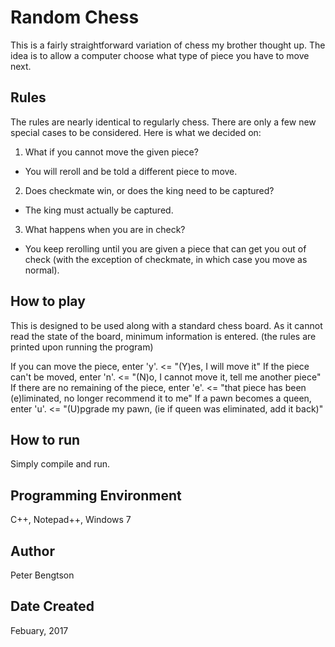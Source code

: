 # Random Chess

This is a fairly straightforward variation of chess my brother thought up. The idea is to allow a computer choose what type of piece you have to move next.

## Rules

The rules are nearly identical to regularly chess. There are only a few new special cases to be considered.
Here is what we decided on:
1. What if you cannot move the given piece?
 - You will reroll and be told a different piece to move.
2. Does checkmate win, or does the king need to be captured? 
 - The king must actually be captured.
3. What happens when you are in check?
 - You keep rerolling until you are given a piece that can get you out of check (with the exception of checkmate, in which case you move as normal).

## How to play

This is designed to be used along with a standard chess board. 
As it cannot read the state of the board, minimum information is entered.
(the rules are printed upon running the program)

If you can move the piece, enter 'y'. <= "(Y)es, I will move it"
If the piece can't be moved, enter 'n'. <= "(N)o, I cannot move it, tell me another piece"
If there are no remaining of the piece, enter 'e'. <= "that piece has been (e)liminated, no longer recommend it to me"
If a pawn becomes a queen, enter 'u'. <= "(U)pgrade my pawn, (ie if queen was eliminated, add it back)"

## How to run

Simply compile and run.

## Programming Environment

C++, Notepad++, Windows 7

## Author

Peter Bengtson

## Date Created

Febuary, 2017